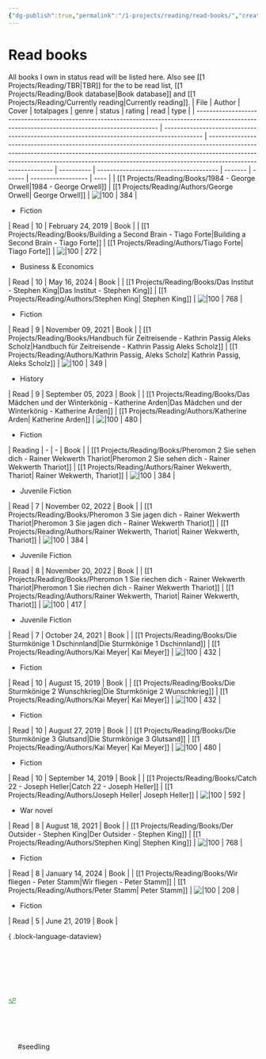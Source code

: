 ```yaml
---
{"dg-publish":true,"permalink":"/1-projects/reading/read-books/","created":"2025-01-30T20:34:20.000+01:00","updated":"2025-02-01T14:03:58.425+01:00"}
---
```


# Read books
All books I own in status read will be listed here. Also see [[1 Projects/Reading/TBR\|TBR]] for the to be read list, [[1 Projects/Reading/Book database\|Book database]] and [[1 Projects/Reading/Currently reading\|Currently reading]].
| File                                                                                                                                             | Author                                                                                     | Cover                                                                                                                                                                                                                                                                   | totalpages | genre                                  | status  | rating | read               | type |
| ------------------------------------------------------------------------------------------------------------------------------------------------ | ------------------------------------------------------------------------------------------ | ----------------------------------------------------------------------------------------------------------------------------------------------------------------------------------------------------------------------------------------------------------------------- | ---------- | -------------------------------------- | ------- | ------ | ------------------ | ---- |
| [[1 Projects/Reading/Books/1984 - George Orwell\|1984 - George Orwell]]                                                                       | [[1 Projects/Reading/Authors/George Orwell\| George Orwell]]                               | ![\|100](https://m.media-amazon.com/images/I/51VPOr4VNyL._SY466_.jpg)                                                                                                                                                                                                   | 384        | <ul><li>Fiction</li></ul>              | Read    | 10     | February 24, 2019  | Book |
| [[1 Projects/Reading/Books/Building a Second Brain - Tiago Forte\|Building a Second Brain - Tiago Forte]]                                     | [[1 Projects/Reading/Authors/Tiago Forte\| Tiago Forte]]                                   | ![\|100](https://m.media-amazon.com/images/I/71v8demRl6L._SY466_.jpg)                                                                                                                                                                                                   | 272        | <ul><li>Business & Economics</li></ul> | Read    | 10     | May 16, 2024       | Book |
| [[1 Projects/Reading/Books/Das Institut - Stephen King\|Das Institut - Stephen King]]                                                         | [[1 Projects/Reading/Authors/Stephen King\| Stephen King]]                                 | ![\|100](https://m.media-amazon.com/images/I/81zPpNVjwZL._SY466_.jpg)                                                                                                                                                                                                   | 768        | <ul><li>Fiction</li></ul>              | Read    | 9      | November 09, 2021  | Book |
| [[1 Projects/Reading/Books/Handbuch für Zeitreisende - Kathrin Passig Aleks Scholz\|Handbuch für Zeitreisende - Kathrin Passig Aleks Scholz]] | [[1 Projects/Reading/Authors/Kathrin Passig, Aleks Scholz\| Kathrin Passig, Aleks Scholz]] | ![\|100](http://books.google.com/books/content?id=e1DADwAAQBAJ&printsec=frontcover&img=1&zoom=1&edge=curl&source=gbs_api)                                                                                                                                               | 349        | <ul><li>History</li></ul>              | Read    | 9      | September 05, 2023 | Book |
| [[1 Projects/Reading/Books/Das Mädchen und der Winterkönig - Katherine Arden\|Das Mädchen und der Winterkönig - Katherine Arden]]             | [[1 Projects/Reading/Authors/Katherine Arden\| Katherine Arden]]                           | ![\|100](http://books.google.com/books/content?id=MaXbDwAAQBAJ&printsec=frontcover&img=1&zoom=1&edge=curl&source=gbs_api)                                                                                                                                               | 480        | <ul><li>Fiction</li></ul>              | Reading | \-     | \-                 | Book |
| [[1 Projects/Reading/Books/Pheromon 2 Sie sehen dich - Rainer Wekwerth Thariot\|Pheromon 2 Sie sehen dich - Rainer Wekwerth Thariot]]         | [[1 Projects/Reading/Authors/Rainer Wekwerth, Thariot\| Rainer Wekwerth, Thariot]]         | ![\|100](https://imgs.search.brave.com/2I8cBiWZLWguELT4hiIM5Skj3agpo0T1eGn01JX1oKM/rs:fit:500:0:0:0/g:ce/aHR0cHM6Ly93d3cu/anVnZW5kYnVjaC1j/b3VjaC5kZS9maWxl/YWRtaW4vX3Byb2Nl/c3NlZF8vYi9lL2Nz/bV83MXphVVp2VDk3/TF8zYWI0NDBjNDU5/LmpwZw)                                 | 384        | <ul><li>Juvenile Fiction</li></ul>     | Read    | 7      | November 02, 2022  | Book |
| [[1 Projects/Reading/Books/Pheromon 3 Sie jagen dich - Rainer Wekwerth Thariot\|Pheromon 3 Sie jagen dich - Rainer Wekwerth Thariot]]         | [[1 Projects/Reading/Authors/Rainer Wekwerth, Thariot\| Rainer Wekwerth, Thariot]]         | ![\|100](https://imgs.search.brave.com/_ecxyXAd8iZI-HkixRV68RhRlcxxznhZG0OwWTzgHdE/rs:fit:500:0:0:0/g:ce/aHR0cHM6Ly93ZWx0/YmlsZC5zY2VuZTcu/Y29tL2Fzc2V0L3Zn/d3diL3Zndy9waGVy/b21vbi1waGVyb21v/bi0zLXNpZS1qYWdl/bi1kaWNoLTI1MzIx/NjA5MC5qcGc_JHN0/eXgtbGlzdC1tJCZ3/YzI0) | 384        | <ul><li>Juvenile Fiction</li></ul>     | Read    | 8      | November 20, 2022  | Book |
| [[1 Projects/Reading/Books/Pheromon 1 Sie riechen dich - Rainer Wekwerth Thariot\|Pheromon 1 Sie riechen dich - Rainer Wekwerth Thariot]]     | [[1 Projects/Reading/Authors/Rainer Wekwerth, Thariot\| Rainer Wekwerth, Thariot]]         | ![\|100](https://imgs.search.brave.com/2NYycqaNsqBnBu38ndr5LaP1dVzGrg-WJ-sbW7n75HA/rs:fit:500:0:0:0/g:ce/aHR0cHM6Ly93d3cu/anVnZW5kYnVjaC1j/b3VjaC5kZS9maWxl/YWRtaW4vX3Byb2Nl/c3NlZF8vMC9hL2Nz/bV84MUFXZy15Q0c1/TF9kM2VmOTg1OWIw/LmpwZw)                                 | 417        | <ul><li>Juvenile Fiction</li></ul>     | Read    | 7      | October 24, 2021   | Book |
| [[1 Projects/Reading/Books/Die Sturmkönige 1 Dschinnland\|Die Sturmkönige 1 Dschinnland]]                                                     | [[1 Projects/Reading/Authors/Kai Meyer\| Kai Meyer]]                                       | ![\|100](https://images.lovelybooks.de/img/260x/cover.allsize.lovelybooks.de/9783404208456_1552666306000_xxl.jpg)                                                                                                                                                       | 432        | <ul><li>Fiction</li></ul>              | Read    | 10     | August 15, 2019    | Book |
| [[1 Projects/Reading/Books/Die Sturmkönige 2 Wunschkrieg\|Die Sturmkönige 2 Wunschkrieg]]                                                     | [[1 Projects/Reading/Authors/Kai Meyer\| Kai Meyer]]                                       | ![\|100](https://m.media-amazon.com/images/I/518Mu6ytDGL._SY466_.jpg)                                                                                                                                                                                                   | 432        | <ul><li>Fiction</li></ul>              | Read    | 10     | August 27, 2019    | Book |
| [[1 Projects/Reading/Books/Die Sturmkönige 3 Glutsand\|Die Sturmkönige 3 Glutsand]]                                                           | [[1 Projects/Reading/Authors/Kai Meyer\| Kai Meyer]]                                       | ![\|100](https://images.lovelybooks.de/img/260x/cover.allsize.lovelybooks.de/9783404208470_1552666145000_xxl.jpg)                                                                                                                                                       | 480        | <ul><li>Fiction</li></ul>              | Read    | 10     | September 14, 2019 | Book |
| [[1 Projects/Reading/Books/Catch 22 - Joseph Heller\|Catch 22 - Joseph Heller]]                                                               | [[1 Projects/Reading/Authors/Joseph Heller\| Joseph Heller]]                               | ![\|100](https://m.media-amazon.com/images/I/51aTkZJ9v0L._SY466_.jpg)                                                                                                                                                                                                   | 592        | <ul><li>War novel</li></ul>            | Read    | 8      | August 18, 2021    | Book |
| [[1 Projects/Reading/Books/Der Outsider - Stephen King\|Der Outsider - Stephen King]]                                                         | [[1 Projects/Reading/Authors/Stephen King\| Stephen King]]                                 | ![\|100](http://books.google.com/books/content?id=3ktVDwAAQBAJ&printsec=frontcover&img=1&zoom=1&edge=curl&source=gbs_api)                                                                                                                                               | 768        | <ul><li>Fiction</li></ul>              | Read    | 8      | January 14, 2024   | Book |
| [[1 Projects/Reading/Books/Wir fliegen - Peter Stamm\|Wir fliegen - Peter Stamm]]                                                             | [[1 Projects/Reading/Authors/Peter Stamm\| Peter Stamm]]                                   | ![\|100](https://m.media-amazon.com/images/I/61Jl6JbVeSL._SY466_.jpg)                                                                                                                                                                                                   | 208        | <ul><li>Fiction</li></ul>              | Read    | 5      | June 21, 2019      | Book |

{ .block-language-dataview}

<?xml version="1.0" encoding="UTF-8"?><svg xmlns="http://www.w3.org/2000/svg" width="15" height="205" version="1.1" viewBox="0 0 39.688 54.24"> <g transform="translate(-69.7 -93.956)" fill="none" stroke="#008000">  <path d="m69.7 146.87h39.688" stroke-width="2.6458"/>  <g transform="translate(-.36252)">   <path d="m89.544 146.87v-6.794" stroke-width="2.6458"/>   <path d="m88.77 141.34 6.6272-8.1886" stroke-width="2.3347"/>   <path d="m89.919 141.46-5.5766-5.8386" stroke-width="2.3102"/>  </g>  <circle cx="100.95" cy="126.47" r="6.9136" stroke-width="2.6458"/>  <circle cx="79.351" cy="130.4" r="5.0854" stroke-width="2.6458"/> </g></svg> #seedling 